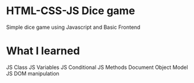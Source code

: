 # HTML-CSS-JS Dice game
Simple dice game using Javascript and Basic Frontend

# What I learned
JS Class
JS Variables
JS Conditional
JS Methods
Document Object Model
JS DOM manipulation
